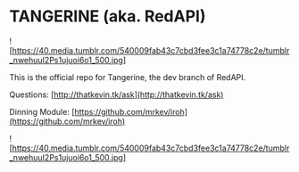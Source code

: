 # TANGERINE (aka. RedAPI)

![https://40.media.tumblr.com/540009fab43c7cbd3fee3c1a74778c2e/tumblr_nwehuuI2Ps1ujuoi6o1_500.jpg]

This is the official repo for Tangerine, the dev branch of RedAPI.

Questions: [http://thatkevin.tk/ask](http://thatkevin.tk/ask)

Dinning Module: [https://github.com/mrkev/iroh](https://github.com/mrkev/iroh)

![https://40.media.tumblr.com/540009fab43c7cbd3fee3c1a74778c2e/tumblr_nwehuuI2Ps1ujuoi6o1_500.jpg]